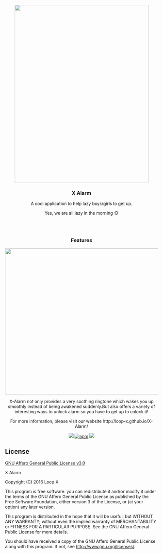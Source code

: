 <div align="center">
<img src="https://github.com/Loop-X/X-Alarm/blob/master/images/x-alarm-nexus.png"  width="441"  height="585" />
</div>
 
 <h3 align="center">X Alarm</h3>
 <p align="center">
   A cool application to help lazy boys/girls to get up.
 </p>
 
 <p align="center">
Yes, we are all lazy in the morning :D
 </p>
 
 </br></br>
 <h3 align="center">Features</h3>

<div align="center">
<img src="https://github.com/Loop-X/X-Alarm/blob/master/images/x-alarm-awesome.jpg"  width="680"  height="480" />
 </div>

 <p align="center">
X-Alarm not only provides a very soothing ringtone which wakes you up smoothly instead of being awakened suddenly.But also 
offers a variety of interesting ways to unlock alarm so you have to get up to unlock it!
 </p>

<p align="center">
For more information, please visit our website http://loop-x.github.io/X-Alarm/
</p>



<p align="center">
<a target="_blank" href="https://github.com/Loop-X/X-Alarm/releases"><img src="https://img.shields.io/badge/release-1.0.0-brightgreen.svg" ></a>
<a target="_blank" href="http://loop-x.github.io/X-Alarm/"><img src="https://img.shields.io/badge/andorid-4.0-green.svg" alt="npm"></a>
<a target="_blank" href='https://github.com/Loop-X/X-Alarm/blob/master/LICENSE.txt'><img src='https://img.shields.io/badge/license-AGPL%20v3.0-blue.svg'  /></a>
</p>

License 
--------

[GNU Affero General Public License v3.0](https://github.com/Loop-X/X-Alarm/blob/master/LICENSE.txt)

X Alarm 

Copyright (C) 2016  Loop X

This program is free software: you can redistribute it and/or modify
it under the terms of the GNU Affero General Public License as
published by the Free Software Foundation, either version 3 of the
License, or (at your option) any later version.

This program is distributed in the hope that it will be useful,
but WITHOUT ANY WARRANTY; without even the implied warranty of
MERCHANTABILITY or FITNESS FOR A PARTICULAR PURPOSE.  See the
GNU Affero General Public License for more details.

You should have received a copy of the GNU Affero General Public License
along with this program.  If not, see <http://www.gnu.org/licenses/>.


